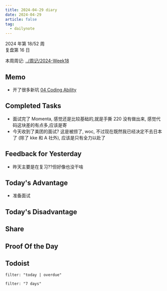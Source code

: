 ```yaml
---
title: 2024-04-29 diary
date: 2024-04-29
article: false
tag:
  - dailynote
---
```

  
2024 年第 18/52 周  
复盘第 16 日

本周周记: [../周记/2024-Week18](../周记/2024-Week18)

## Memo
- 开了很多新坑 [04 Coding Ability](04%20Coding%20Ability)

## Completed Tasks
- 面试完了 Momenta, 感觉还是比较基础的,就是手撕 220 没有做出来, 感觉代码这块差的有点多,应该是寄
- 今天收到了美团的面试? 这是被捞了, woc, 不过现在既然我已经决定不去日本了 (除了 kke 和 A 社外), 应该是只有全力以赴了

## Feedback for Yesterday
- 昨天主要是在复习??但好像也没干啥

## Today's Advantage
- 准备面试

## Today's Disadvantage

## Share

## Proof Of the Day

## Todoist
```todoist
filter: "today | overdue"
```
```todoist
filter: "7 days"
```